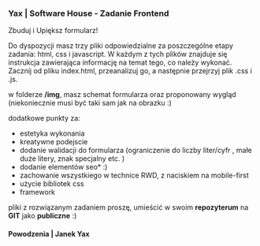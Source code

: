 <h3>Yax | Software House - Zadanie Frontend</h3>
<p>Zbuduj i Upiększ formularz!<p>

<p>Do dyspozycji masz trzy pliki odpowiedzialne za poszczególne etapy zadania: html, css i javascript.
W każdym z tych plików znajduje się instrukcja zawierająca informację na temat tego, co należy wykonać.
Zacznij od pliku index.html, przeanalizuj go, a następnie przejrzyj plik .css i .js. </p>

w folderze <b>/img</b>, masz schemat formularza oraz proponowany wygląd (niekoniecznie musi być taki sam jak na obrazku :)

<p>dodatkowe punkty za:</p>
<ul>
<li>estetyka wykonania</li>
<li>kreatywne podejscie</li>
<li>dodanie walidacji do formularza (ograniczenie do liczby liter/cyfr , małe duże litery, znak specjalny etc. )</li>
<li>dodanie elementów seo* :)</li>
<li>zachowanie wszystkiego w technice RWD, z naciskiem na mobile-first</li>
<li>użycie bibliotek css</li>
<li>framework</li>
</ul>

<p>pliki z rozwiązanym zadaniem proszę, umieścić w swoim <b>repozyterum</b> na <b>GIT</b> jako <b>publiczne</b> :) </p>


<h4>Powodzenia | Janek Yax</h3>
